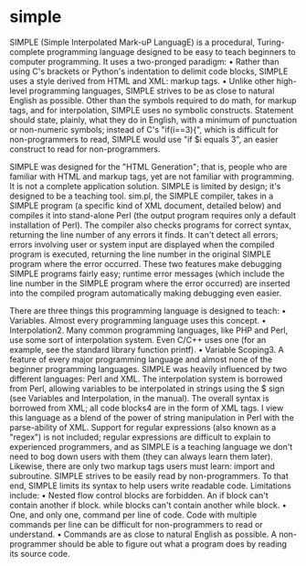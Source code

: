 # simple

SIMPLE (Simple Interpolated Mark-uP LanguagE) is a procedural, Turing-complete programming language designed to be easy to teach beginners to computer programming.  It uses a two-pronged paradigm:
  • Rather than using C's brackets or Python's indentation to delimit code blocks, SIMPLE uses a style derived from HTML and XML:  markup tags. 
  • Unlike other high-level programming languages, SIMPLE strives to be as close to natural English as possible.  Other than the symbols required to do math, for markup tags, and for interpolation, SIMPLE uses no symbolic constructs.  Statement should state, plainly, what they do in English, with a minimum of punctuation or non-numeric symbols;  instead of C's "if(i==3){", which is difficult for non-programmers to read, SIMPLE would use "if $i equals 3", an easier construct to read for non-programmers.
 
SIMPLE was designed for the "HTML Generation";  that is, people who are familiar with HTML and markup tags, yet are not familiar with programming.  It is not a complete application solution.  SIMPLE is limited by design;  it's designed to be a teaching tool.   sim.pl, the SIMPLE compiler, takes in a SIMPLE program (a specific kind of XML document, detailed below) and compiles it into stand-alone Perl (the output program requires only a default installation of Perl).  The compiler also checks programs for correct syntax, returning the line number of any errors it finds.  It can't detect all errors;  errors involving user or system input are displayed when the compiled program is executed, returning the line number in the original SIMPLE program where the error occurred.  These two features make debugging SIMPLE programs fairly easy;  runtime error messages (which include the line number in the SIMPLE program where the error occurred) are inserted into the compiled program automatically making debugging even easier.

There are three things this programming language is designed to teach:
  • Variables.  Almost every programming language uses this concept. • Interpolation2.  Many common programming languages, like PHP and Perl, use some sort of interpolation system.  Even C/C++ uses one (for an example, see the standard library function printf). • Variable Scoping3.  A feature of every major programming language and almost none of the beginner programming languages.
SIMPLE was heavily influenced by two different languages:  Perl and XML.  The interpolation system is borrowed from Perl, allowing variables to be interpolated in strings using the $ sign (see Variables and Interpolation, in the manual).  The overall syntax is borrowed from XML;  all code blocks4 are in the form of XML tags.  I view this language as a blend of the power of string manipulation in Perl with the parse-ability of XML.  Support for regular expressions (also known as a "regex") is not included;  regular expressions are difficult to explain to experienced programmers, and as SIMPLE is a teaching language we don't need to bog down users with them (they can always learn them later).  Likewise, there are only two markup tags users must learn:  import and subroutine.
SIMPLE strives to be easily read by non-programmers.  To that end, SIMPLE limits its syntax to help users write readable code.  Limitations include:
  • Nested flow control blocks are forbidden.  An if block can't contain another if block.  while blocks can't contain another while block. 
   • One, and only one, command per line of code.  Code with multiple commands per line can be difficult for non-programmers to read or understand. 
   • Commands are as close to natural English as possible.  A non-programmer should be able to figure out what a program does by reading its source code.

